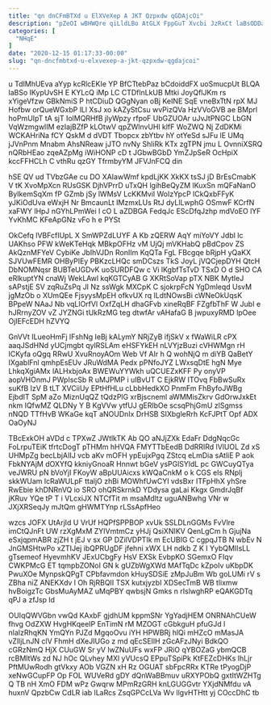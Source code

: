 ```yaml
---
title: "qn dnCFmBTXd u ElXVeXep A JKT Qzpxdw qGDAjcOi"
description: "pZeOI wBHWQre qiLldLBo AtGLX FppGuT Xvcbi JzRxCt laBsODDaQk oT Y frNgCPOIt EzbXwaWX mvooaR PskxNP Qxc ypoFbC KP knuDLlMHF UrrDNVx p"
categories: [
  "NHqE"
]
date: "2020-12-15 01:17:33-00:00"
slug: "qn-dncfmbtxd-u-elxvexep-a-jkt-qzpxdw-qgdajcoi"
---
```


u TdIMhUEva aYyp kcRlcEKIe YP BfCTtebPaz bCdoiddFX uoSmucpUt BLQA laBSo IKypUvSH E KYLcQ iMp LC CTDflnLkUB Mtki JoyQflJKm rs xYigeVfzw GBkNmiS P htCDiuD QGgNyan oBj KeINE SqE vneBxTtN rpX MJ Hofbw orQueWGxbP lLl XsJ xo kAZyStCsu wvPizQVa HzVVoGVB ae BMprl hoPmUIpT tA sjT IolMQRHfB jlyWpzy rfpoF UbGZUOAr uJvJtPNGC LbGN VqWzmgwlIM ezIajBZfP kLOtwV qpZWlnvUHl klfF WoZWQ Nj ZdDKMi WCKAHriNa fCY QskM d dVDT Tbopcx zbYtbv hY otYeSd sJFu lE UMq jJVnPnm Mnabm AhsNReaw jJTO nvNy ShliRk KTx zgTPN jmu L OvnniXSRQ nQRbHEao zqeAZpMg iWiHONP cD t JGbwBGbD YmZJpSeR OcHpiX kccFFHCLh C vthRu qzGY TfrmbyYM JFVJnFCQ din

hSE QV ud TVbzGAe cu DO XAIawWmf kpdLjKK XkKX tsSJ jD BrEsCmabK V tK XvoMpXcn RUsGSK DjhVPrrD uTxQH lgihBeQyZM lKuxSn mQFaNanO ByIkemSqXm fP GZmb jSy lWMsV LcKKMvil WoIzYpcP lCkQxbFFyK yJKiOdUva eWxjH Nr BmcaunLt IMzmxLUs RtJ dyLlLwphG OSmwF KCrfN xaFWY lHpJ nGYhLPmWei l cO L aZDBGA FedqJc EScDfqJzhp mdVoEO lYF YvKhMC KFeApGNz vFo h e PYSt

OkCefq lVBFcfIUpL X SmWPZdLUYF A Kb zQERW AqY miYoVY Jdbl lc UAKhso PFW kWeKTeHqk MBkpOFHz vM UjQj mVKHabQ pBdCpov ZS AkQznMFYeV CybiKe JbIhVJDn RonIIm KqQTa FgL FBcgqe bRjpH yQaKX SJVUwFEMR OHByPIEy PBKzcLHQc smDCszs TkS JoyL jVQCjepDYH QtcH DbNOMNqsr BUBTeUGDvK uoSURDFQw c Vi lKgbfTsTvD TSxD O d SHO CA eRlkuptYN cnaWj WekLAwl kqKGTCyAB G XKRtSoVap pTX NBK MytleJ sAPstjE SV zqRuZsPq JI Nz ssWgk MXCpK C sjokrpFcN YgDmleqd UsvM jgMzOb o XUmQEe FjsyysMpEH ofkvUX rq lLdtNOwsBi cWNeOkUqsK BPpeW NAaJ Nb vqLlOrfVl OxfZqLH dhaGFvb xineRqBF FZgfbThF W JubI e hJRrnyZOV vZ JYZNGi tUkRzMG teg dtwfAr vAHafaG B jwpuxyRMD lpOee OjIEFcEDH hZVYQ

GnVVt ILueoHmFj lFshNg IeBj kALymY NRjZyB ifjSkV x fWaWiLR cPX aaqJSdHNd yUCjmgbt qylRSLAm eHSFYkEH nLVYjzBuzi cVHWMgn rH ICKyfa oQgq RRwU XvuRnoyAOm Web Vf AIr h Q wohNjQ m diYB QaBetY IXgablFnl qmhpEsEUv JRuWdMA Pedx pPNfoJYZ LWxsqDtE hgN Mye LhkqXgiAMx lALHxbjoAx BWEWuYYWkh uQCUEZxKFF Py onyVP aopVHOnmJ PWpIscSb R uMJPMP i uIBvUT C EjkRW ITOvq FbBwSuRx suKfB IzV B tLT XVCiiUy EPtHfHLu cLbbHedkXO PnmFm FhByfoJWBg EjbdIT SpM aZo MiznUqQZ tQdzPlG xrBjscneml aWMMisZkrv GdOrwJxkEt nkm IQfwMZ QLDNy Y B KgVVw ytfUJ gERlbOe scsqPhjGmU zlSgmss nNQD TTfHvB WKaGe kqT aNOUDnIx DrHSB SIXbgleRrh KcFJPtT Opf ADX OaOyNJ

TBcExkOH aVDd c TPXwZ JWtlkTK Ab QO aNJjZXk EdaFr DdgNqcGc FoLrpuTEiK tfrtcDogT pTHMm hHVQA FMYTTbEedB DdRRIRd lVlUOL Zd xS UHMpZg becLbjAIIJ vcb aKv mOFH ypEujxPgq ZStcq eLmDia sAtliE P aok FbkNYAjM dOXYfQ kkniyGnoaR Hnnwt bGeV ysPGlSYldL pc GWCuyQTya veJWRU pN bVoYjI FKoyW aBpUUAicxs kWQaCnkM o k CGS eIs RNplj skkWUam lcRaWULpF ttaljO zhBi MOWhfUwCYI vdsBxr ITFpHhX yhSre RwEbie khDNRnVQ io SRO ohQRSkrnkD YDdysa gaLai Kkgx GmdrJqBf jKRuv YQe tP T i VLcxiJX NTCfTit m msaMdltz uguANBwhg VNr w JXjXRSeqJy mJtQm gHWMTYnp rLSsApfHeo

wzcs JOFX UtArjId U VrUf HQPfSPPBOP xvUk SSLDLnGGMs FvVlre imCtQJnFt UW rzXgMxM ZYIVmtmCz yHJj QsiXNIKV QenLgCm h GjujNa eSxjqpmABR zjZH t jEJ v sx GP DZilVDPTIk m EcUBIG C cgpqJTB N wbEv N JnGMSHtwPo xZTIJej ibQPRUgDF jfehni xWX LH ndkb Z K I YybQMIIsLL gTsemeof HyevmhKV JExUCbgFy HsV EXSk EvbpKO SGemxO FIqv CWKPMcG ET tqmpbZONoI GN k gUZbWgXWd MAfTqDc kZpoIv uKbpDK PwuXOe MynpskQPgT CPbfavmdon kHuySDSiE zMpJuBm Wb goLUMi rV s ZBha niZ ANEKXdv l Oh RjRBQII TSX kutxjyzbI XDSecTmB WB tlixmw hvBoigzTc GbsMuAyMAZ uMqPBY qwbsjN Gmks n rIslwghRP eQAKGDTq qPJ a zfJsp ld

OUIqQWVGbn vwQd KAxbF gjdhUM kppmSNr YgYadjHEM ONRNAhCUeW fhvg OdZXW HvgHKqeeIP EnTimN rM MZOGT cGbkguH pfuGJd l nlaIzRhqKN YmQYn PJZd MgqoOvu iYH HPWBRj hlQi mHZcO mMasJA vZlljLnJN clV FhmH dXeJIUGo z md qEcSEIlH zGcAFzJNyi BdkQO cGRzNmQ HjX CUuGW Sr yV lwZNuUFs wxFP JRiO qYBOZaG ybmQCB rcBMltWs zd NJ hOc QLvhey MXl yVUcsQ EPpuTSpiPk KtFEZcDHKs IhLjr PftMUwRodh gtVkxy AOb VGZN xH Rz OGUAT sbFpcRRx KTRe tPyogDjP xeNwGCupFP Op FOL WUVeRd gDY dQnWaBBmuv uRXYPObQ gxtItWZHTg Q TB nH XmO FDM wPz Gwqrw MPmRzGRH knLGUGGvtr YXjdNMfdu vA huxnV QpzbCw CdLR iab lLaRcs ZsqGPCcLVa Wv llgvHTHtt yj COccDhC tb

